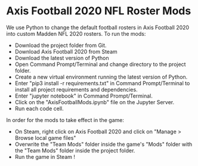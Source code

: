 # Axis Football 2020 NFL Roster Mods
We use Python to change the default football rosters in Axis Football 2020 into custom Madden NFL 2020 rosters. To run the mods:

- Download the project folder from Git.
- Download Axis Football 2020 from Steam
- Download the latest version of Python
- Open Command Prompt/Terminal and change directory to the project folder.
- Create a new virtual environment running the latest version of Python. 
- Enter "pip3 install -r requirements.txt" in Command Prompt/Terminal to install all project requirements and dependencies.
- Enter "jupyter notebook" in Command Prompt/Terminal. 
- Click on the "AxisFootballMods.ipynb" file on the Jupyter Server.
- Run each code cell.
  
In order for the mods to take effect in the game:
- On Steam, right click on Axis Football 2020 and click on "Manage > Browse local game files"
- Overwrite the "Team Mods" folder inside the game's "Mods" folder with the "Team Mods" folder inside the project folder. 
- Run the game in Steam !
